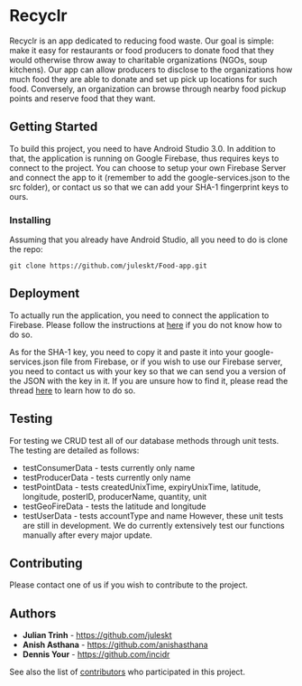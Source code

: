 # Recyclr

Recyclr is an app dedicated to reducing food waste. Our goal is simple: make it easy for restaurants or food producers to donate food that they would otherwise throw away to charitable organizations (NGOs, soup kitchens). Our app can allow producers to disclose to the organizations how much food they are able to donate and set up pick up locations for such food. Conversely, an organization can browse through nearby food pickup points and reserve food that they want.

## Getting Started

To build this project, you need to have Android Studio 3.0. In addition to that, the application is running on Google Firebase, thus requires keys to connect to the project. You can choose to setup your own Firebase Server and connect the app to it (remember to add the google-services.json to the src folder), or contact us so that we can add your SHA-1 fingerprint keys to ours.

### Installing

Assuming that you already have Android Studio, all you need to do is clone the repo:
```
git clone https://github.com/juleskt/Food-app.git
```

## Deployment

To actually run the application, you need to connect the application to Firebase. Please follow the instructions at [here](https://developer.android.com/studio/write/firebase.html) if you do not know how to do so.

As for the SHA-1 key, you need to copy it and paste it into your google-services.json file from Firebase, or if you wish to use our Firebase server, you need to contact us with your key so that we can send you a version of the JSON with the key in it. If you are unsure how to find it, please read the thread [here](https://stackoverflow.com/questions/27609442/how-to-get-the-sha-1-fingerprint-certificate-in-android-studio-for-debug-mode) to learn how to do so.

## Testing
For testing we CRUD test all of our database methods through unit tests. The testing are detailed as follows:
- testConsumerData - tests currently only name
- testProducerData - tests currently only name
- testPointData - tests createdUnixTime, expiryUnixTime, latitude, longitude, posterID, producerName, quantity, unit
- testGeoFireData - tests the latitude and longitude
- testUserData - tests accountType and name
However, these unit tests are still in development. We do currently extensively test our functions manually after every major update.

## Contributing

Please contact one of us if you wish to contribute to the project.

## Authors

* **Julian Trinh** - <https://github.com/juleskt>
* **Anish Asthana** - <https://github.com/anishasthana>
* **Dennis Your** - <https://github.com/incidr>

See also the list of [contributors](https://github.com/juleskt/Food-app/graphs/contributors) who participated in this project.

